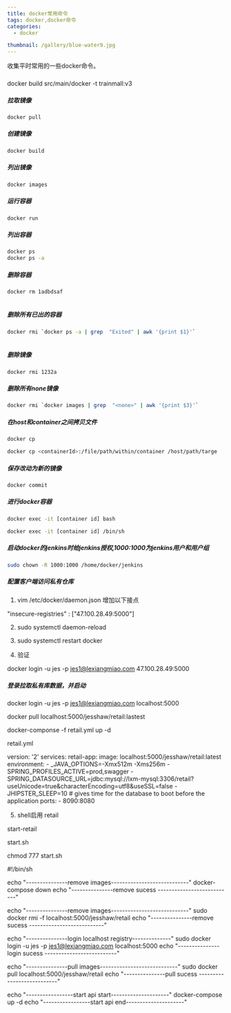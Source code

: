```yaml
---
title: docker常用命令
tags: docker,docker命令
categories: 
  - docker

thumbnail: /gallery/blue-water9.jpg
---
```


收集平时常用的一些docker命令。
<!-- more -->

###
docker build src/main/docker -t trainmall:v3 

##### 拉取镜像
```bash
docker pull
```

##### 创建镜像
```bash
docker build
```

##### 列出镜像
```bash
docker images
```

##### 运行容器
```bash
docker run
```

##### 列出容器
```bash
docker ps
docker ps -a
```

##### 删除容器
```bash
docker rm 1adbdsaf
 
```

##### 删除所有已出的容器
```bash
docker rmi `docker ps -a | grep  "Exited" | awk '{print $1}'`
 
```

##### 删除镜像
```bash
docker rmi 1232a
```

##### 删除所有none镜像
```bash
docker rmi `docker images | grep  "<none>" | awk '{print $3}'`
```


##### 在host和container之间拷贝文件
```bash
docker cp

docker cp <containerId>:/file/path/within/container /host/path/targe
```

##### 保存改动为新的镜像
```bash
docker commit 
```

##### 进行docker容器

```bash
docker exec -it [container id] bash

docker exec -it [container id] /bin/sh
```

##### 启动docker的jenkins时给jenkins授权,1000:1000为jenkins用户和用户组
```bash
sudo chown -R 1000:1000 /home/docker/jenkins
```

##### 配置客户端访问私有仓库
1. vim /etc/docker/daemon.json 增加以下接点

"insecure-registries" : ["47.100.28.49:5000"]

2. sudo systemctl daemon-reload

3. sudo systemctl restart docker

4. 验证

docker login -u jes -p jes1@lexiangmiao.com 47.100.28.49:5000

##### 登录拉取私有库数据，并启动

docker login -u jes -p jes1@lexiangmiao.com localhost:5000

docker pull localhost:5000/jesshaw/retail:lastest

docker-componse -f retail.yml up -d



retail.yml

version: '2'
services:
    retail-app:
        image: localhost:5000/jesshaw/retail:latest
        environment:
            - _JAVA_OPTIONS=-Xmx512m -Xms256m
            - SPRING_PROFILES_ACTIVE=prod,swagger
            - SPRING_DATASOURCE_URL=jdbc:mysql://lxm-mysql:3306/retail?useUnicode=true&characterEncoding=utf8&useSSL=false
            - JHIPSTER_SLEEP=10 # gives time for the database to boot before the application
        ports:
            - 8090:8080


5. shell启用 retail

start-retail

start.sh

chmod 777  start.sh

#!/bin/sh

echo "---------------remove images----------------------------"
docker-compose down
echo "---------------remove sucess ---------------------------"

echo "---------------remove images----------------------------"
sudo docker rmi -f  localhost:5000/jesshaw/retail
echo "---------------remove sucess ---------------------------"


echo "---------------login localhost registry--------------"
sudo docker login -u jes -p jes1@lexiangmiao.com localhost:5000
echo "---------------login sucess --------------------------"

echo "---------------pull images----------------------------"
sudo docker pull localhost:5000/jesshaw/retail
echo "---------------pull sucess ---------------------------"

echo "-----------------start api start---------------------"
docker-compose up -d
echo "-----------------start api end---------------------"




